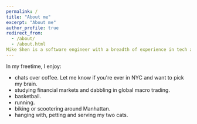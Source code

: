 ```yaml
---
permalink: /
title: "About me"
excerpt: "About me"
author_profile: true
redirect_from:
  - /about/
  - /about.html
Mike Shen is a software engineer with a breadth of experience in tech and financial markets.
---
```

In my freetime, I enjoy:
- chats over coffee. Let me know if you're ever in NYC and want to pick my brain.
- studying financial markets and dabbling in global macro trading.
- basketball.
- running.
- biking or scootering around Manhattan.
- hanging with, petting and serving my two cats.
